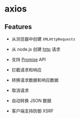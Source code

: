 #  axios

## Features

* 从浏览器中创建 `XMLHttpRequests`

* 从 node.js 创建 [http](https://nodejs.org/api/http.html) 请求

* 支持 [Promise](https://developer.mozilla.org/en-US/docs/Web/JavaScript/Reference/Global_Objects/Promise) API

* 拦截请求和响应

* 转换请求数据和响应数据

* 取消请求

* 自动转换 JSON 数据

* 客户端支持防御 XSRF
